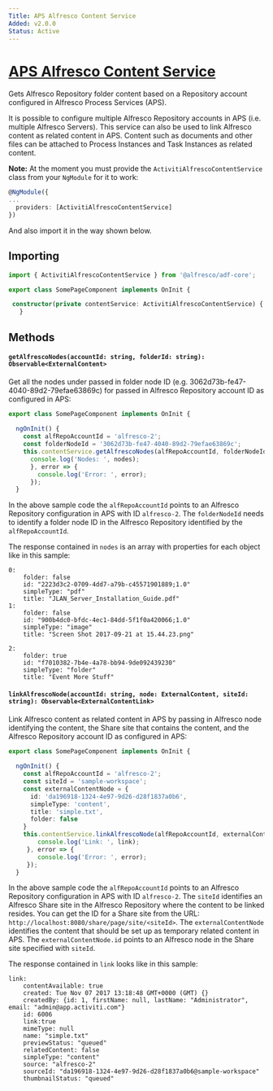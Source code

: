 ```yaml
---
Title: APS Alfresco Content Service
Added: v2.0.0
Status: Active
---
```


# [APS Alfresco Content Service](lib/core/src/lib/form/services/activiti-alfresco.service.ts "Defined in activiti-alfresco.service.ts")

Gets Alfresco Repository folder content based on a Repository account configured in Alfresco Process Services (APS).

It is possible to configure multiple Alfresco Repository accounts in APS (i.e. multiple Alfresco Servers).
This service can also be used to link Alfresco content as related content in APS. 
Content such as documents and other files can be attached to Process Instances 
and Task Instances as related content.

**Note:** At the moment you must provide the `ActivitiAlfrescoContentService` class from your `NgModule` for it to work:

```ts
@NgModule({
...
  providers: [ActivitiAlfrescoContentService] 
})
```

And also import it in the way shown below.

## Importing

```ts
import { ActivitiAlfrescoContentService } from '@alfresco/adf-core';

export class SomePageComponent implements OnInit {

 constructor(private contentService: ActivitiAlfrescoContentService) {
   }
```

## Methods

#### `getAlfrescoNodes(accountId: string, folderId: string): Observable<ExternalContent>`

Get all the nodes under passed in folder node ID (e.g. 3062d73b-fe47-4040-89d2-79efae63869c) for passed in 
Alfresco Repository account ID as configured in APS: 

```ts
export class SomePageComponent implements OnInit {
 
  ngOnInit() {
    const alfRepoAccountId = 'alfresco-2';
    const folderNodeId = '3062d73b-fe47-4040-89d2-79efae63869c';
    this.contentService.getAlfrescoNodes(alfRepoAccountId, folderNodeId).subscribe( nodes => {
      console.log('Nodes: ', nodes);
      }, error => {
        console.log('Error: ', error);
      });
  }
```

In the above sample code the `alfRepoAccountId` points to an Alfresco Repository configuration in APS with ID `alfresco-2`.
The `folderNodeId` needs to identify a folder node ID in the Alfresco Repository identified by the `alfRepoAccountId`.

The response contained in `nodes` is an array with properties for each object like in this sample:

    0:
        folder: false
        id: "2223d3c2-0709-4dd7-a79b-c45571901889;1.0"
        simpleType: "pdf"
        title: "JLAN_Server_Installation_Guide.pdf"
    1:
        folder: false
        id: "900b4dc0-bfdc-4ec1-84dd-5f1f0a420066;1.0"
        simpleType: "image"
        title: "Screen Shot 2017-09-21 at 15.44.23.png"
        
    2:
        folder: true
        id: "f7010382-7b4e-4a78-bb94-9de092439230"
        simpleType: "folder"
        title: "Event More Stuff"

#### `linkAlfrescoNode(accountId: string, node: ExternalContent, siteId: string): Observable<ExternalContentLink>`

Link Alfresco content as related content in APS by passing in Alfresco node identifying the content, the Share site
that contains the content, and the Alfresco Repository account ID as configured in APS:

```ts
export class SomePageComponent implements OnInit {
 
  ngOnInit() {
    const alfRepoAccountId = 'alfresco-2';
    const siteId = 'sample-workspace'; 
    const externalContentNode = {
      id: 'da196918-1324-4e97-9d26-d28f1837a0b6',
      simpleType: 'content',
      title: 'simple.txt',
      folder: false
    }
    this.contentService.linkAlfrescoNode(alfRepoAccountId, externalContentNode, siteId).subscribe(link => {
        console.log('Link: ', link);
     }, error => {
        console.log('Error: ', error);
     });
  }
```

In the above sample code the `alfRepoAccountId` points to an Alfresco Repository configuration in APS with ID `alfresco-2`.
The `siteId` identifies an Alfresco Share site in the Alfresco Repository where the content to be linked resides.
You can get the ID for a Share site from the URL: `http://localhost:8080/share/page/site/<siteId>`.
The `externalContentNode` identifies the content that should be set up as temporary related content in APS. The 
`externalContentNode.id` points to an Alfresco node in the Share site specified with `siteId`.

The response contained in `link` looks like in this sample:

    link:
        contentAvailable: true
        created: Tue Nov 07 2017 13:18:48 GMT+0000 (GMT) {}
        createdBy: {id: 1, firstName: null, lastName: "Administrator", email: "admin@app.activiti.com"}
        id: 6006
        link:true
        mimeType: null
        name: "simple.txt"
        previewStatus: "queued"
        relatedContent: false
        simpleType: "content"
        source: "alfresco-2"
        sourceId: "da196918-1324-4e97-9d26-d28f1837a0b6@sample-workspace"
        thumbnailStatus: "queued"
